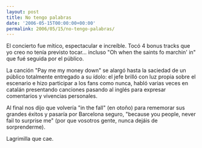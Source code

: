 ```yaml
---
layout: post
title: No tengo palabras
date: '2006-05-15T00:00:00+00:00'
permalink: 2006/05/15/no-tengo-palabras/
---
```

<img style="float:right; margin:0 0 10px 10px;" src="http://photos1.blogger.com/blogger/6639/1972/320/springbmain.gif" border="0" alt="" />El concierto fue mítico, espectacular e increíble. Tocó 4 bonus tracks que yo creo no tenía previsto tocar... incluso "Oh when the saints fo marchin' in" que fué seguida por  el público.

La canción "Pay me my money down" se alargó hasta la saciedad de un público totalmente entregado a su ídolo: el jefe brilló con luz propia sobre el escenario e hizo participar a los fans como nunca, habló varias veces en catalán presentando canciones pasando al inglés para expresar comentarios y vivencias personales.

Al final nos dijo que volvería "in the fall" (en otoño) para rememorar sus grandes éxitos y pasaría por Barcelona seguro, "because you people, never fail to surprise me" (por que vosotros gente, nunca dejáis de sorprenderme).

Lagrimilla que cae.
